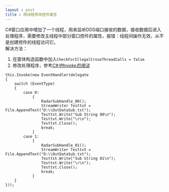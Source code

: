 ```yaml
---
layout : post
title : 跨线程修改控件属性
---
```

C#窗口应用中增加了一个线程，用来监听DDS端口接收的数据，接收数据后进入处理程序，需要修改主线程中部分窗口控件的属性，报错：线程间操作无效，从不是创建控件的线程访问它。  
解决方法：  
1. 在窗体构造函数中加入`CheckForIllegalCroseThreadCalls = false`
2. 修改处理程序，参考[_C#中Invoke的用法_](http://blog.csdn.net/liujiejieliu1234/article/details/45312141)  

```
this.Invoke(new EventHandler(delegate
{
	switch (EventType)
	{
		case 0:
			{
				RadarSubHandle_00();
				StreamWriter Testtxt = File.AppendText("D:\\OutDataSub.txt");
				Testtxt.Write("Sub String 00\n");
				Testtxt.Write("\r\n");
				Testtxt.Close();
				break;
			}
		case 1:
			{
				RadarSubHandle_01();
				StreamWriter Testtxt = File.AppendText("D:\\OutDataSub.txt");
				Testtxt.Write("Sub String 01\n");
				Testtxt.Write("\r\n");
				Testtxt.Close();
				break;
			}
	}
}));
```